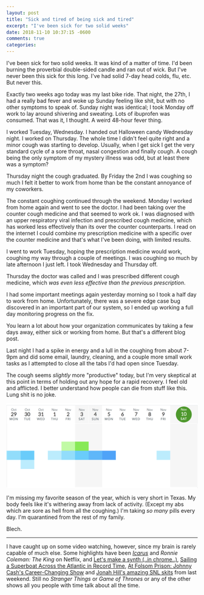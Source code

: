 ```yaml
---
layout: post
title: "Sick and tired of being sick and tired"
excerpt: "I've been sick for two solid weeks"
date: 2018-11-10 10:37:15 -0600
comments: true
categories: 
---
```


I've been sick for two solid weeks. It was kind of a matter of time. I'd been burning the proverbial double-sided candle and ran out of wick. But I've never been this sick for this long. I've had solid 7-day head colds, flu, etc. But never this.

Exactly two weeks ago today was my last bike ride. That night, the 27th, I had a really bad fever and woke up Sunday feeling like shit, but with no other symptoms to speak of. Sunday night was identical; I took Monday off work to lay around shivering and sweating. Lots of ibuprofen was consumed. That was it, I thought. A weird 48-hour fever thing. 

I worked Tuesday, Wednesday. I handed out Halloween candy Wednesday night. I worked on Thursday. The whole time I didn't feel quite right and a minor cough was starting to develop. Usually, when I get sick I get the very standard cycle of a sore throat, nasal congestion and finally cough. A cough being the only symptom of my mystery illness was odd, but at least there was a symptom?

Thursday night the cough graduated. By Friday the 2nd I was coughing so much I felt it better to work from home than be the constant annoyance of my coworkers.

The constant coughing continued through the weekend. Monday I worked from home again and went to see the doctor. I had been taking over the counter cough medicine and that seemed to work ok. I was diagnosed with an upper respiratory viral infection and prescribed cough medicine, which has worked less effectively than its over the counter counterparts. I read on the internet I could combine my prescription medicine with a specific over the counter medicine and that's what I've been doing, with limited results.

I went to work Tuesday, hoping the prescription medicine would work, coughing my way through a couple of meetings. I was coughing so much by late afternoon I just left. I took Wednesday and Thursday off. 

Thursday the doctor was called and I was prescribed different cough medicine, which _was even less effective than the previous prescription_. 

I had some important meetings again yesterday morning so I took a half day to work from home. Unfortunately, there was a severe edge case bug discovered in an important part of our system, so I ended up working a full day monitoring progress on the fix.

You learn a lot about how your organization communicates by taking a few days away, either sick or working from home. But that's a different blog post.

Last night I had a spike in energy and a lull in the coughing from about 7-9pm and did some email, laundry, cleaning, and a couple more small work tasks as I attempted to close all the tabs I'd had open since Tuesday.

The cough seems _slightly_ more "productive" today, but I'm very skeptical at this point in terms of holding out any hope for a rapid recovery. I feel old and afflicted. I better understand how people can die from stuff like this. Lung shit is no joke. 

![](/assets/2018/11/habits.png "Habit tracking is a joke")

I'm missing my favorite season of the year, which is very short in Texas. My body feels like it's withering away from lack of activity. (Except my abs which are sore as hell from all the coughing.) I'm taking _so many_ pills every day. I'm quarantined from the rest of my family. 

Blech.

---

I have caught up on some video watching, however, since my brain is rarely capable of much else. Some highlights have been _[Icarus](https://en.wikipedia.org/wiki/Icarus_(2017_film))_ and _Ronnie Coleman: The King_ on Netflix, and [Let's make a synth (..in chrome..)](https://www.youtube.com/watch?v=jif1RcaR7Cc), [Sailing a Superboat Across the Atlantic in Record Time](https://www.youtube.com/watch?v=DDmz9iqyeSU), [At Folsom Prison: Johnny Cash's Career-Changing Show](https://www.youtube.com/watch?v=ENbiyN-vNnk) and [Jonah Hill's amazing SNL skits](https://www.youtube.com/watch?v=NWl_NbzVxB0 "Like another Adam Grossman classic") from last weekend. Still no _Stranger Things_ or _Game of Thrones_ or any of the other shows all you people with time talk about all the time.
